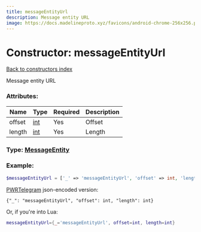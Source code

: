 ```yaml
---
title: messageEntityUrl
description: Message entity URL
image: https://docs.madelineproto.xyz/favicons/android-chrome-256x256.png
---
```

# Constructor: messageEntityUrl  
[Back to constructors index](index.md)



Message entity URL

### Attributes:

| Name     |    Type       | Required | Description |
|----------|---------------|----------|-------------|
|offset|[int](../types/int.md) | Yes|Offset|
|length|[int](../types/int.md) | Yes|Length|



### Type: [MessageEntity](../types/MessageEntity.md)


### Example:

```php
$messageEntityUrl = ['_' => 'messageEntityUrl', 'offset' => int, 'length' => int];
```  

[PWRTelegram](https://pwrtelegram.xyz) json-encoded version:

```
{"_": "messageEntityUrl", "offset": int, "length": int}
```


Or, if you're into Lua:

```lua
messageEntityUrl={_='messageEntityUrl', offset=int, length=int}

```


